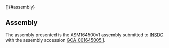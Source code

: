 []{#assembly}

Assembly
--------

The assembly presented is the ASM164500v1 assembly submitted to
[INSDC](http://www.insdc.org) with the assembly accession
[GCA\_001645005.1](http://www.ebi.ac.uk/ena/data/view/GCA_001645005.1).
